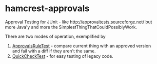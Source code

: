 hamcrest-approvals
==================

Approval Testing for JUnit - like http://approvaltests.sourceforge.net/ but more Java'y
and more the SimplestThingThatCouldPossiblyWork.

There are two modes of operation, exemplified by

1. [ApprovalsRuleTest](https://github.com/dmcg/hamcrest-approvals/blob/master/src/test/java/org/hamcrest/approvals/ApprovalsRuleTest.java) - compare current thing with an approved version and fail with a diff if they aren't the same.
2. [QuickCheckTest](https://github.com/dmcg/hamcrest-approvals/blob/master/src/test/java/org/hamcrest/approvals/QuickCheckTest.java) - for easy testing of legacy code.

